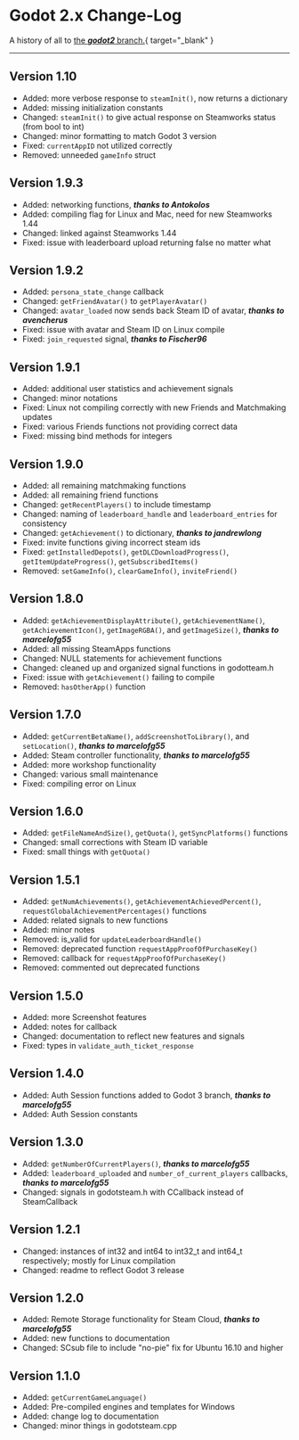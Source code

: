 # Godot 2.x Change-Log

A history of all to [the ***godot2*** branch.](https://github.com/GodotSteam/GodotSteam/tree/godot2){ target="\_blank" }

---

## Version 1.10

- Added: more verbose response to `steamInit()`, now returns a dictionary
- Added: missing initialization constants
- Changed: `steamInit()` to give actual response on Steamworks status (from bool to int)
- Changed: minor formatting to match Godot 3 version
- Fixed: `currentAppID` not utilized correctly
- Removed: unneeded `gameInfo` struct

## Version 1.9.3

- Added: networking functions, ***thanks to Antokolos***
- Added: compiling flag for Linux and Mac, need for new Steamworks 1.44
- Changed: linked against Steamworks 1.44
- Fixed: issue with leaderboard upload returning false no matter what

## Version 1.9.2

- Added: `persona_state_change` callback
- Changed: `getFriendAvatar()` to `getPlayerAvatar()`
- Changed: `avatar_loaded` now sends back Steam ID of avatar, ***thanks to avencherus***
- Fixed: issue with avatar and Steam ID on Linux compile
- Fixed: `join_requested` signal, ***thanks to Fischer96***

## Version 1.9.1

- Added: additional user statistics and achievement signals
- Changed: minor notations
- Fixed: Linux not compiling correctly with new Friends and Matchmaking updates
- Fixed: various Friends functions not providing correct data
- Fixed: missing bind methods for integers

## Version 1.9.0

- Added: all remaining matchmaking functions
- Added: all remaining friend functions
- Changed: `getRecentPlayers()` to include timestamp
- Changed: naming of `leaderboard_handle` and `leaderboard_entries` for consistency
- Changed: `getAchievement()` to dictionary, ***thanks to jandrewlong***
- Fixed: invite functions giving incorrect steam ids
- Fixed: `getInstalledDepots()`, `getDLCDownloadProgress()`, `getItemUpdateProgress()`, `getSubscribedItems()`
- Removed: `setGameInfo()`, `clearGameInfo()`, `inviteFriend()`

## Version 1.8.0

- Added: `getAchievementDisplayAttribute()`, `getAchievementName()`, `getAchievementIcon()`, `getImageRGBA()`, and `getImageSize()`, ***thanks to marcelofg55***
- Added: all missing SteamApps functions
- Changed: NULL statements for achievement functions
- Changed: cleaned up and organized signal functions in godotteam.h
- Fixed: issue with `getAchievement()` failing to compile
- Removed: `hasOtherApp()` function

## Version 1.7.0

- Added: `getCurrentBetaName()`, `addScreenshotToLibrary()`, and `setLocation()`, ***thanks to marcelofg55***
- Added: Steam controller functionality, ***thanks to marcelofg55***
- Added: more workshop functionality
- Changed: various small maintenance
- Fixed: compiling error on Linux

## Version 1.6.0

- Added: `getFileNameAndSize()`, `getQuota()`, `getSyncPlatforms()` functions
- Changed: small corrections with Steam ID variable
- Fixed: small things with `getQuota()`

## Version 1.5.1

- Added: `getNumAchievements()`, `getAchievementAchievedPercent()`, `requestGlobalAchievementPercentages()` functions
- Added: related signals to new functions
- Added: minor notes
- Removed: is_valid for `updateLeaderboardHandle()`
- Removed: deprecated function `requestAppProofOfPurchaseKey()`
- Removed: callback for `requestAppProofOfPurchaseKey()`
- Removed: commented out deprecated functions

## Version 1.5.0

- Added: more Screenshot features
- Added: notes for callback
- Changed: documentation to reflect new features and signals
- Fixed: types in `validate_auth_ticket_response`

## Version 1.4.0

- Added: Auth Session functions added to Godot 3 branch, ***thanks to marcelofg55***
- Added: Auth Session constants

## Version 1.3.0

- Added: `getNumberOfCurrentPlayers()`, ***thanks to marcelofg55***
- Added: `leaderboard_uploaded` and `number_of_current_players` callbacks, ***thanks to marcelofg55***
- Changed: signals in godotsteam.h with CCallback instead of SteamCallback

## Version 1.2.1

- Changed: instances of int32 and int64 to int32_t and int64_t respectively; mostly for Linux compilation
- Changed: readme to reflect Godot 3 release

## Version 1.2.0

- Added: Remote Storage functionality for Steam Cloud, ***thanks to marcelofg55***
- Added: new functions to documentation
- Changed: SCsub file to include "no-pie" fix for Ubuntu 16.10 and higher

## Version 1.1.0

- Added: `getCurrentGameLanguage()`
- Added: Pre-compiled engines and templates for Windows
- Added: change log to documentation
- Changed: minor things in godotsteam.cpp
